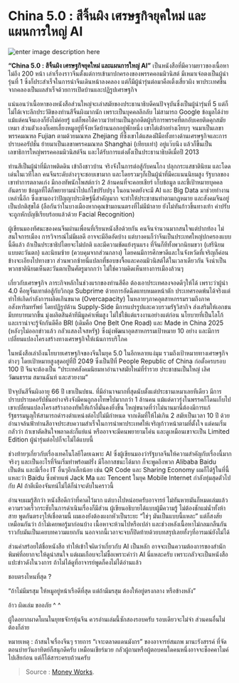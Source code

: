 # China 5.0 : สีจิ้นผิง เศรษฐกิจยุคใหม่ และแผนการใหญ่ AI

![enter image description here](https://scontent.fbkk22-3.fna.fbcdn.net/v/t1.0-9/s960x960/77227510_1589741101166844_5750676440127373312_o.jpg?_nc_cat=110&_nc_ohc=Z1i3bD0xHfUAQl1IPn54W0a-Sr9QRd0OKvvG-mdvPPjOhYqnamIeadlBg&_nc_ht=scontent.fbkk22-3.fna&oh=678533d354ecc48322ed18501ae29b0f&oe=5E7C3AFC)

**“China 5.0 : สีจิ้นผิง เศรษฐกิจยุคใหม่ และแผนการใหญ่ AI”** เป็นหนังสือที่มีความยาวของเนื้อหาไม่ถึง 200 หน้า เล่าเรื่องราวจีนตั้งแต่การเข้ามาปกครองของพรรคคอมมิวนิสต์ มีเหมาเจ๋อตงเป็นผู้นำรุ่นที่ 1 ซึ่งก็ประสำเร็จในการนำจีนเดินหน้าลงคลอง แต่ก็มีผู้นำรุ่นต่อมาคือเติ้งเสี่ยวผิง พาประเทศขึ้นจากคลองเป็นผลสำเร็จด้วยการเปิดบ้าน​และปฏิรูปเศรษฐกิจ

แน่นอนว่าเนื้อหาของหนังสือส่วนใหญ่จะเล่าสมัยของประธานาธิบดีคนปัจจุบันซึ่งเป็นผู้นำรุ่นที่ 5 แต่ก็ไม่ได้เจาะลึกประวัติของท่านสีจิ้นผิงมากนัก เพราะเป็นบุคคลลึกลับ ไม่สามารถ Google ข้อมูลได้ง่าย แม้แต่คนจีนเองก็ยังไม่ค่อยรู้ แต่ก็พอได้ความว่าท่านเป็นลูกอดีตผู้บริการพรรคที่ตกอับเคยติดคุกสมัยเหมา ส่วนตัวเองก็เคยเลี้ยงหมูอยู่ที่จังหวัดบ้านนอกอยู่พักหนึ่ง เขาไต่เต้าอย่างเงียบๆ จนมาเป็นเลขาพรรคมณฑล Fujian ตามด้วยมณฑล Zhejiang ที่ซึ่งเขาได้แสดงฝีมือทั้งทางด้านเศรษฐกิจและการปราบคอรัปชั่น ย้ายมาเป็นเลขาพรรคมณฑล Shanghai \(เทียบเท่า\) อยู่แว๊บนึง แล้วก็ขึ้นเป็นเลขาธิการใหญ่พรรคคอมมิวนิสต์จีน และได้รับการแต่งตั้งเป็นประธานาธิบดีเมื่อปี 2013

ท่านสีเป็นผู้นำที่มีภาพติดดิน เข้าถึงชาวบ้าน จริงจังในการต่อสู้กับคนโกง ปลุกกระแสชาตินิยม และโดดเด่นในเวทีโลก คนจีนระดับล่างๆจะชอบเขามาก และโดยรวมๆก็เป็นผู้นำที่มีคะแนนนิยมสูง รัฐบาลของเขาทำการตลาดเก่ง มีกองทัพนักโพสต์กว่า 2 ล้านคนที่จะคอยเชียร์ เก็บข้อมูล และชี้เป้าหมายบุคคลอันตราย ข้อมูลที่ได้ก็พยายามนำไปแก้ไขปรับปรุง ในอนาคตยังจะมี AI และ Big Data มาช่วยทำงานเหล่านี้อีก ซึ่งเขามองว่าปัญญาประดิษฐ์นี่สำคัญมาก จะทำให้ประชาชนทำตามกฏหมาย และสังคมจีนอยู่เป็นปกติสุขได้ \(ลือกันว่าในบางเมืองหากคุณข้ามถนนตรงที่ไม่มีม้าลาย ยังไม่ทันก้าวขึ้นทางเท้า ค่าปรับจะถูกหักบัญชีเรียบร้อยแล้วด้วย Facial Recognition\)

ผู้เขียนมองทัศนะของคนจีนผ่านเพื่อนที่เรียนหนังสือด้วยกัน คนจีนจำนวนมากสนใจแต่ปากท้อง ไม่สนใจการเมือง การวิจารณ์ไม่มีผลดี อาจจะมีอึดอัดบ้าง แต่บางคนก็ว่าจีนเป็นประเทศใหญ่ปกครองแบบนี้ดีแล้ว ถ้าเป็นประชาธิปไตยจะไม่ปกติ และมีความขัดแย้งรุนแรง ที่จีนก็ทีทั้งพวกนิยมขวา \(เสรีนิยมแบบตะวันตก\) และนิยมซ้าย \(ควบคุมจากส่วนกลาง\) โดยคนมีการศึกษาดีและในจังหวัดที่เจริญก็ค่อนข้างจะเอียงไปทางขวา ส่วนพวกซ้ายนี่แปลกที่ชอบขงจื้อและคอมมิวนิสต์ได้ในเวลาเดียวกัน จึงน่าเป็นพวกชาตินิยมเห็นตะวันตกเป็นศัตรูมากกว่า ไม่ใช่ความคิดเห็นทางการเมืองล้วนๆ

เกี่ยวกับเศรษฐกิจ ภาระกิจหลักในช่วงแรกของท่านสีคือ ต้องเอาประเทศลงจอดดีๆให้ได้ เพราะว่าผู้นำ 4.0 คือหูจิ่นเทาต่อสู้กับวิกฤต Subprime ด้วยการอัดฉีดแทบหมดหน้าตัก ประเทศรอดพ้นได้จริงแต่ทำให้เกิดกำลังการผลิตเกินขนาด \(Overcapacity\) ในหลายๆภาคอุตสาหกรรมรวมถึงภาคอสังหาริมทรัพย์ โดยปฏิรูปด้าน Supply-Side มีการแปรรูปและควบรวมรัฐวิสากิจ ส่งเสริมให้เอกชนมีบทบาทมากขึ้น มุ่งผลิตสินค้าทีมีมูลค่าเพิ่มสูง ไม่ใช่ใช้แต่แรงงานอย่างแต่ก่อน นโยบายที่เป็นโลโก้และเราน่าจะรู้จักกันดีคือ BRI \(เดิมคือ One Belt One Road\) และ Made in China 2025 \(หลังๆไม่ออกข่าวแล้ว กลัวแสลงใจสหรัฐ\) ซึ่งมุ่งพัฒนาอุตสาหกรรมเป้าหมาย 10 อย่าง และมีการเปลี่ยนแปลงโครงสร้างทางเศรษฐกิจให้เน้นการบริโภค

ในหนังสือเล่าถึงนโยบายเศรษฐกิจของจีนในยุค 5.0 ในอีกหลายแง่มุม รวมถึงเป้าหมายทางเศรษฐกิจต่างๆ โดยเป้าหมายสูงสุดอยู่ที่ปี 2049 ซึ่งเป็นปีที่ People Republic of China ก่อตั้งครบรอบ 100 ปี จีนจะต้องเป็น “ประเทศสังคมนิยมหาอำนาจสมัยใหม่ที่ร่ำรวย ประชาชนเป็นใหญ่ เลิศวัฒนธรรม สมานฉันท์ และสวยงาม”

ปัจจุบันสีจิ้นผิงอายุ 66 ปี เขาเป็นปธน. ที่มีอำนาจมากที่สุดนับตั้งแต่ประธานเหมาเลยทีเดียว มีการปราบปราบคอรัปชั่นอย่างจริงจังมีคนถูกลงโทษไปมากกว่า 1 ล้านคน แม้แต่ดาวรุ่งในพรรคก็โดนเก็บไป เขาเปลี่ยนแปลงโครงสร้างกองทัพให้เก้าอี้มั่นคงยิ่งขึ้น ใหญ่ขนาดที่ว่าไม่นานมานี้ต้องมีการแก้รัฐธรรมนูญให้สามารถดำรงตำแหน่งต่อไปไม่มีกำหนด จากเดิมที่ให้ไม่เกิน 2 สมัยเป็นเวลา 10 ปี ด้วยอำนาจล้นฟ้าท่านสีอาจประสบความสำเร็จในการนำพาประเทศให้เจริญก้าวหน้าตามที่ตั้งใจ แต่คนเริ่มกลัวว่า ถ้าเขาตัดสินใจพลาดล่ะก็แย่แน่ หรืออาจจะมีคนพยายามโค่น และดูเหมือนเขาจะเป็น Limited Edition ผู้นำรุ่นต่อไปก็จะไม่ได้แบบนี้

ช่วงท้ายๆเกี่ยวกับเรื่องเทคโนโลยีโดยเฉพาะ AI ซึ่งผู้เขียนมองว่ารัฐบาลจีนให้ความสำคัญกับเรื่องนี้มากจริงๆ และเป็นอะไรที่จีนเริ่มทำพร้อมฝรั่ง มีโอกาสชนะได้มาก ก็จะพูดถึงพวก Alibaba Baidu เป็นต้น และมีเรื่อง IT อื่นๆอีกเล็กน้อย เช่น QR Code และ Sharing Economy ผมก็ได้รู้ในที่นี้แหละว่า Baidu ซึ่งพ่ายแพ้ Jack Ma และ Tencent ในยุค Mobile Internet กำลังทุ่มสุดตัวไปกับ AI ถ้าตีเมืองจันทน์ไม่ได้ก็น่าจะดับในคราวนี้

อ่านจบผมรู้สึกว่า หนังสือดีกว่าที่คาดไว้มาก แต่บางไปหน่อยครับอาจารย์ ไม่ทันหายมันก็หมดเล่มแล้ว ความรวดเร็วกระชับในการดำเนินเรื่องก็มีส่วน ผู้เขียนอธิบายได้แบบผู้มีความรู้ ไม่ต้องชักแม่น้ำทั้งห้าสาย พูดกันตรงๆให้เชื่อตามนี้ ผมเองยังต้องผงกหัวเป็นระยะ “ใช่ๆ มันเป็นแบบนี้แหละ” แต่ก็สงสัยเหมือนกันว่า ถ้าไม่เคยพอรู้มาก่อนบ้าง เนื้อหาจะห้วนไปหรือเปล่า และช่วงหลังเนื้อหาไม่กลมกลืนกันราวกับมันเป็นเคยบทความแยกกัน นอกจากนี้เวลาจะจบก็ปิดท้ายด้วยบทสรุปเลยทั้งๆที่อารมณ์ยังไม่ได้

ส่วนคำสร้อยใต้ชื่อหนังสือ ทำให้เข้าใจผิดว่าเกี่ยวกับ AI เป็นหลัก อาจจะเป็นความต้องการของสำนักพิมพ์ที่อยากจะให้ดูน่าสนใจ แต่ผมเกือบจะไม่ซื้อเพราะคำว่า AI นี่แหละครับ เพราะกลัวจะเป็นหนังสือแปะข่าวดังในวงการ ถ้าไม่ได้ดูที่อาจารย์พูดก็คงไม่ได้อ่านแล้ว

ชอบตรงไหนที่สุด ?

“ถ้าไม่มีมรสุม ให้หมูอยู่หน้าเรือดีที่สุด แต่ถ้ามีมรสุม ต้องให้อยู่ตรงกลาง หรือข้างหลัง”

อ้าว ผิดเล่ม ขออภัย ^ ^

ผู้ใดอยากผาดโผนในยุทธจักรหุ้นจีน ควรอ่านเล่มนี้ซักสองรอบครับ รอบเดียวจะไม่จำ ส่วนคนอื่นไม่ต้องก็ล่าย

หมายเหตุ : ถ้าสนใจเรื่องจีนๆ รายการ “เจาะตลาดแดนมังกร” ของอาจารย์สมภพ มานะรังสรรค์ ที่จัดตอนบ่ายวันอาทิตย์ก็สนุกดีครับ เหมือนเชียร์มวย กลัวผู้ถามหรือผู้ตอบคนใดคนหนึ่งอาจจะช็อคคาไมค์ไปเสียก่อน แต่ก็ได้สาระครบถ้วนครับ

> Source : [Money Works](https://www.facebook.com/MNYWKS/photos/a.999911960149764/1589741097833511/?type=3&theater).

